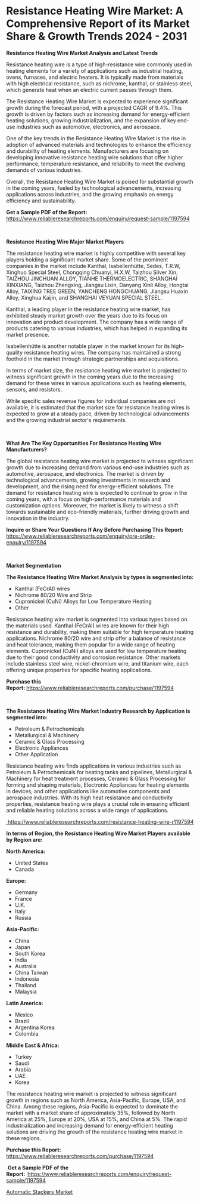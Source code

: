 <p><h1>Resistance Heating Wire Market: A Comprehensive Report of its Market Share & Growth Trends 2024 - 2031</h1></p><p><strong>Resistance Heating Wire Market Analysis and Latest Trends</strong></p>
<p><p>Resistance heating wire is a type of high-resistance wire commonly used in heating elements for a variety of applications such as industrial heating, ovens, furnaces, and electric heaters. It is typically made from materials with high electrical resistance, such as nichrome, kanthal, or stainless steel, which generate heat when an electric current passes through them.</p><p>The Resistance Heating Wire Market is expected to experience significant growth during the forecast period, with a projected CAGR of 9.4%. This growth is driven by factors such as increasing demand for energy-efficient heating solutions, growing industrialization, and the expansion of key end-use industries such as automotive, electronics, and aerospace.</p><p>One of the key trends in the Resistance Heating Wire Market is the rise in adoption of advanced materials and technologies to enhance the efficiency and durability of heating elements. Manufacturers are focusing on developing innovative resistance heating wire solutions that offer higher performance, temperature resistance, and reliability to meet the evolving demands of various industries.</p><p>Overall, the Resistance Heating Wire Market is poised for substantial growth in the coming years, fueled by technological advancements, increasing applications across industries, and the growing emphasis on energy efficiency and sustainability.</p></p>
<p><strong>Get a Sample PDF of the Report:&nbsp;</strong> <a href="https://www.reliableresearchreports.com/enquiry/request-sample/1197594">https://www.reliableresearchreports.com/enquiry/request-sample/1197594</a></p>
<p>&nbsp;</p>
<p><strong>Resistance Heating Wire Major Market Players</strong></p>
<p><p>The resistance heating wire market is highly competitive with several key players holding a significant market share. Some of the prominent companies in the market include Kanthal, Isabellenhütte, Sedes, T.R.W, Xinghuo Special Steel, Chongqing Chuanyi, H.X.W, Taizhou Silver Xin, TAIZHOU JINCHUAN ALLOY, TIANHE THERMOELECTRIC, SHANGHAI XINXIANG, Taizhou Zhengxing, Jiangsu Lixin, Danyang Xinli Alloy, Hongtai Alloy, TAIXING TREE GREEN, YANCHENG HONGCHUANG, Jiangsu Huaxin Alloy, Xinghua Kaijin, and SHANGHAI VEYUAN SPECIAL STEEL.</p><p>Kanthal, a leading player in the resistance heating wire market, has exhibited steady market growth over the years due to its focus on innovation and product development. The company has a wide range of products catering to various industries, which has helped in expanding its market presence.</p><p>Isabellenhütte is another notable player in the market known for its high-quality resistance heating wires. The company has maintained a strong foothold in the market through strategic partnerships and acquisitions.</p><p>In terms of market size, the resistance heating wire market is projected to witness significant growth in the coming years due to the increasing demand for these wires in various applications such as heating elements, sensors, and resistors.</p><p>While specific sales revenue figures for individual companies are not available, it is estimated that the market size for resistance heating wires is expected to grow at a steady pace, driven by technological advancements and the growing industrial sector's requirements.</p></p>
<p>&nbsp;</p>
<p><strong>What Are The Key Opportunities For Resistance Heating Wire Manufacturers?</strong></p>
<p><p>The global resistance heating wire market is projected to witness significant growth due to increasing demand from various end-use industries such as automotive, aerospace, and electronics. The market is driven by technological advancements, growing investments in research and development, and the rising need for energy-efficient solutions. The demand for resistance heating wire is expected to continue to grow in the coming years, with a focus on high-performance materials and customization options. Moreover, the market is likely to witness a shift towards sustainable and eco-friendly materials, further driving growth and innovation in the industry.</p></p>
<p><strong>Inquire or Share Your Questions If Any Before Purchasing This Report:</strong> <a href="https://www.reliableresearchreports.com/enquiry/pre-order-enquiry/1197594">https://www.reliableresearchreports.com/enquiry/pre-order-enquiry/1197594</a></p>
<p>&nbsp;</p>
<p><strong>Market Segmentation</strong></p>
<p><strong>The Resistance Heating Wire Market Analysis by types is segmented into:</strong></p>
<p><ul><li>Kanthal (FeCrAl) wires</li><li>Nichrome 80/20 Wire and Strip</li><li>Cupronickel (CuNi) Alloys for Low Temperature Heating</li><li>Other</li></ul></p>
<p><p>Resistance heating wire market is segmented into various types based on the materials used. Kanthal (FeCrAl) wires are known for their high resistance and durability, making them suitable for high temperature heating applications. Nichrome 80/20 wire and strip offer a balance of resistance and heat tolerance, making them popular for a wide range of heating elements. Cupronickel (CuNi) alloys are used for low temperature heating due to their good conductivity and corrosion resistance. Other markets include stainless steel wire, nickel-chromium wire, and titanium wire, each offering unique properties for specific heating applications.</p></p>
<p><strong>Purchase this Report:&nbsp;</strong><a href="https://www.reliableresearchreports.com/purchase/1197594">https://www.reliableresearchreports.com/purchase/1197594</a></p>
<p>&nbsp;</p>
<p><strong>The Resistance Heating Wire Market Industry Research by Application is segmented into:</strong></p>
<p><ul><li>Petroleum & Petrochemicals</li><li>Metallurgical & Machinery</li><li>Ceramic & Glass Processing</li><li>Electronic Appliances</li><li>Other Application</li></ul></p>
<p><p>Resistance heating wire finds applications in various industries such as Petroleum & Petrochemicals for heating tanks and pipelines, Metallurgical & Machinery for heat treatment processes, Ceramic & Glass Processing for forming and shaping materials, Electronic Appliances for heating elements in devices, and other applications like automotive components and aerospace industries. With its high heat resistance and conductivity properties, resistance heating wire plays a crucial role in ensuring efficient and reliable heating solutions across a wide range of applications.</p></p>
<p><a href="https://www.reliableresearchreports.com/resistance-heating-wire-r1197594">&nbsp;https://www.reliableresearchreports.com/resistance-heating-wire-r1197594</a></p>
<p><strong>In terms of Region, the Resistance Heating Wire Market Players available by Region are:</strong></p>
<p>
    <p> <strong> North America: </strong>
        <ul>
            <li>United States</li>
            <li>Canada</li>
        </ul>
        </p> 
    <p> <strong> Europe: </strong>
        <ul>
            <li>Germany</li>
            <li>France</li>
            <li>U.K.</li>
            <li>Italy</li>
            <li>Russia</li>
        </ul>
        </p> 
    <p> <strong> Asia-Pacific: </strong>
        <ul>
            <li>China</li>
            <li>Japan</li>
            <li>South Korea</li>
            <li>India</li>
            <li>Australia</li>
            <li>China Taiwan</li>
            <li>Indonesia</li>
            <li>Thailand</li>
            <li>Malaysia</li>
        </ul>
        </p> 
    <p> <strong> Latin America: </strong>
        <ul>
            <li>Mexico</li>
            <li>Brazil</li>
            <li>Argentina Korea</li>
            <li>Colombia</li>
        </ul>
        </p> 
    <p> <strong> Middle East & Africa: </strong>
        <ul>
            <li>Turkey</li>
            <li>Saudi</li>
            <li>Arabia</li>
            <li>UAE</li>
            <li>Korea</li>
        </ul>
    </p>
    </p>
<p><p>The resistance heating wire market is projected to witness significant growth in regions such as North America, Asia-Pacific, Europe, USA, and China. Among these regions, Asia-Pacific is expected to dominate the market with a market share of approximately 35%, followed by North America at 25%, Europe at 20%, USA at 15%, and China at 5%. The rapid industrialization and increasing demand for energy-efficient heating solutions are driving the growth of the resistance heating wire market in these regions.</p></p>
<p><strong>Purchase this Report: </strong><a href="https://www.reliableresearchreports.com/purchase/1197594">https://www.reliableresearchreports.com/purchase/1197594</a></p>
<p>&nbsp;<strong>Get a Sample PDF of the Report:&nbsp;&nbsp;</strong><a href="https://www.reliableresearchreports.com/enquiry/request-sample/1197594">https://www.reliableresearchreports.com/enquiry/request-sample/1197594</a></p>
<p><strong></strong></p>
<p><p><a href="https://github.com/drzsklfn31/Market-Research-Report-List-1/blob/main/automatic-stackers-market.md">Automatic Stackers Market</a></p></p>